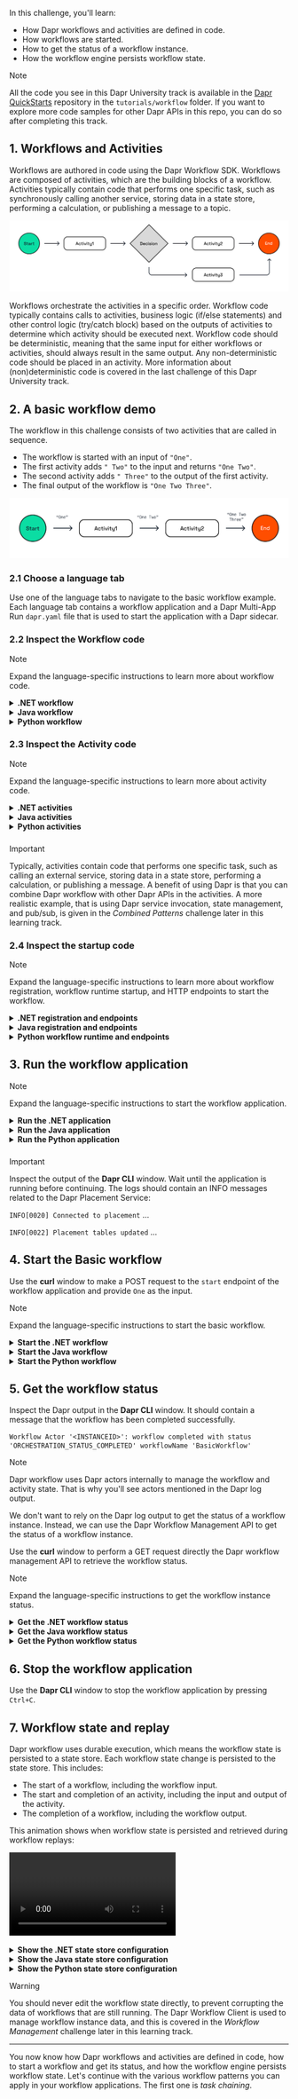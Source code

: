 In this challenge, you'll learn:

- How Dapr workflows and activities are defined in code.
- How workflows are started.
- How to get the status of a workflow instance.
- How the workflow engine persists workflow state.

> [!NOTE]
> All the code you see in this Dapr University track is available in the [Dapr QuickStarts](https://github.com/dapr/quickstarts/) repository in the `tutorials/workflow` folder. If you want to explore more code samples for other Dapr APIs in this repo, you can do so after completing this track.

## 1. Workflows and Activities

Workflows are authored in code using the Dapr Workflow SDK. Workflows are composed of activities, which are the building blocks of a workflow. Activities typically contain code that performs one specific task, such as synchronously calling another service, storing data in a state store, performing a calculation, or publishing a message to a topic.

![Workflow with activities](https://github.com/diagrid-labs/dapr-university-instruqt/blob/main/dapr-workflow/2-dapr-workflow-fundamentals/images/dapr-uni-wf-fundamental-v1.png?raw=true)

Workflows orchestrate the activities in a specific order. Workflow code typically contains calls to activities, business logic (if/else statements) and other control logic (try/catch block) based on the outputs of activities to determine which activity should be executed next. Workflow code should be deterministic, meaning that the same input for either workflows or activities, should always result in the same output. Any non-deterministic code should be placed in an activity. More information about (non)deterministic code is covered in the last challenge of this Dapr University track.

## 2. A basic workflow demo

The workflow in this challenge consists of two activities that are called in sequence.

- The workflow is started with an input of `"One"`.
- The first activity adds `" Two"` to the input and returns `"One Two"`.
- The second activity adds `" Three"` to the output of the first activity.
- The final output of the workflow is `"One Two Three"`.

![Basic Workflow](https://github.com/diagrid-labs/dapr-university-instruqt/blob/main/dapr-workflow/2-dapr-workflow-fundamentals/images/dapr-uni-wf-fundamental-basic-v1.png?raw=true)

### 2.1 Choose a language tab

Use one of the language tabs to navigate to the basic workflow example. Each language tab contains a workflow application and a Dapr Multi-App Run `dapr.yaml` file that is used to start the application with a Dapr sidecar.

### 2.2 Inspect the Workflow code

> [!NOTE]
> Expand the language-specific instructions to learn more about workflow code.

<details>
   <summary><b>.NET workflow</b></summary>

Open the `BasicWorkflow.cs` file located in the `Basic` folder. This file contains the workflow code.

The `BasicWorkflow` class inherits from an abstract `Workflow` class provided by the Dapr Workflow SDK. The generic arguments specify the input and output types of the workflow.

The `BasicWorkflow` class overrides the `RunAsync` method from the base class. This method is the entry point of the workflow.

Workflows are asynchronous and return a `Task` object. In this case, the return type is `Task<string>`.

The `WorkflowContext` input argument is provided by the Dapr Workflow SDK and contains properties and methods of the workflow instance. The second input argument is the input argument for the workflow.

You can use any type of input and output for the workflow, as long as they are serializable.

The body of the `RunAsync` method in this example contains two calls to activities using the `CallActivityAsync` method. The generic argument defines the output type of the activity. The first input argument is the name of the activity; the second input argument is the input for the activity.

</details>

<details>
   <summary><b>Java workflow</b></summary>

Open the `BasicWorkflow.java` file located in the `src/main/java/io/dapr/springboot/examples/basic` folder. This file contains the workflow code.

The `BasicWorkflow` class implements the `Workflow` class provided by the Dapr Workflow SDK.

The `BasicWorkflow` class overrides the `create` method from the base class. This method is the entry point of the workflow.

Workflows are asynchronous and do not return a result directly. The `ctx` (`WorkflowContext`) return type is provided by the Dapr Workflow SDK and contains properties and methods of the workflow instance.:

- `ctx.getLogger` returns a replay-safe logger.
- `ctx.getInput` returns the input of the workflow instance.
- `ctx.complete` signals the completion of the workflow and captures the output.

You can use any type of input and output for the workflow, as long as they are serializable.

The body of the `create` method in this example contains two calls to activities using the `callActivity` method. The first argument defines the name of the activity that will be called. The second argument is the input for the activity, the third argument is the output type of the activity.

</details>

<details>
   <summary><b>Python workflow</b></summary>

Open the `basic_workflow.py` file located in the `basic` folder. This file contains the workflow code.

The Dapr workflow SDK is imported and aliased as `wf`.

```python,nocopy
import dapr.ext.workflow as wf
```

A new `WorkflowRuntime` instance is created: `wf_runtime = wf.WorkflowRuntime()`. This instance is used to decorate the `basic_workflow` function as a Dapr workflow.

```python,nocopy
@wf_runtime.workflow(name='basic_workflow')
def basic_workflow(ctx: wf.DaprWorkflowContext, wf_input: str):
```

The `wf.DaprWorkflowContext` input argument is provided by the Dapr Workflow SDK. This object contains properties and methods of the workflow instance. The second input argument is the input argument for the workflow.

You can use any type of input and output for the workflow, as long as they are serializable.

The body of the `basic_workflow` function in this example contains two calls to activities using the `call_activity` method. The first input argument is the name of the activity function; the second input argument is the input for the activity.

</details>

### 2.3 Inspect the Activity code

> [!NOTE]
> Expand the language-specific instructions to learn more about activity code.

<details>
   <summary><b>.NET activities</b></summary>

Open the `Activity1.cs` file located in the `Basic/Activities` folder. This file contains the code for Activity1.

The `Activity1` class inherits from an abstract `WorkflowActivity` class provided by the Dapr Workflow SDK, the generic arguments specify the input and the output types of the activity.

The `Activity1` class overrides the `RunAsync` method from the base class. This method is the entry point of the activity.

Activities are asynchronous and return a `Task` object. In this case, the return type is `Task<string>`.

The `WorkflowActivityContext` input argument is provided by the Dapr Workflow package and contains the instance ID of workflow. The second input argument is the input argument for the workflow.

You can use any type of input and output for the activity, as long as they are serializable.

The body of the `RunAsync` method in this example just does a `Console.WriteLine` to echo the input and returns a string concatenation of the input and "Two".

</details>

<details>
   <summary><b>Java activities</b></summary>

Open the `Activity1.java` file located in the `src/main/java/io/dapr/springboot/examples/basic/activities` folder. This file contains the code for Activity1.

The `Activity1` class implements the `WorkflowActivity` class provided by the Dapr Workflow SDK.

The `Activity1` class overrides the `run` method from the base class. This method is the entry point of the activity.

Activities are asynchronous and return an `Object` type.

The `WorkflowActivityContext` input argument is provided by the Dapr Workflow package and contains the instance ID of workflow. It also contains the `getInput` method to retrieve the input argument for the activity.

You can use any type of input and output for the activity, as long as they are serializable.

The body of the `run` method in this example retrieves the input argument via the `WorkflowActivityContext`, logs this to the `logger`, and appends "Two" to the input string and returns the result.

</details>

<details>
   <summary><b>Python activities</b></summary>

Open the `basic_workflow.py` file located in the `basic` folder. This file contains the activities below the workflow definition.

Activities are defined as functions and decorated with the `@wf_runtime.activity(...)` decorator and contains the name of the activity.

The `WorkflowActivityContext` input argument is provided by the Dapr Workflow SDK. This type contains the instance ID of workflow. The second input argument is the input argument for the workflow.

You can use any type of input and output for the activity, as long as they are serializable.

The body of the activity function in this example just does a `print` to echo the input and returns a string concatenation of the input and "Two".

</details>

###

> [!IMPORTANT]
> Typically, activities contain code that performs one specific task, such as calling an external service, storing data in a state store, performing a calculation, or publishing a message. A benefit of using Dapr is that you can combine Dapr workflow with other Dapr APIs in the activities. A more realistic example, that is using Dapr service invocation, state management, and pub/sub, is given in the *Combined Patterns* challenge later in this learning track.

### 2.4 Inspect the startup code

> [!NOTE]
> Expand the language-specific instructions to learn more about workflow registration, workflow runtime startup, and HTTP endpoints to start the workflow.

<details>
   <summary><b>.NET registration and endpoints</b></summary>

Workflows and activities need to be registered in the workflow application. This is to ensure that Dapr can find the workflow and activities when they are scheduled.

Locate the `Program.cs` file in the `Basic` folder. This file contains the code to register the workflow and activities using the `AddDaprWorkflow()` extension method.

This application also has a `start` HTTP POST endpoint that is used to start the workflow. It accepts a `string` as input, and this input is passed on to the workflow.

The `start` method also contains the `DaprWorkflowClient` as an input argument. This is injected by the Dapr SDK. The `DaprWorkflowClient` is used to schedule a new workflow using the `ScheduleNewWorkflowAsync` method. The first input argument for this method is the name of the workflow; the second input argument is the input for the workflow. The `ScheduleNewWorkflowAsync` method returns the instance ID of the workflow that is scheduled. The ID is used for other workflow operations that can be done with the `DaprWorkflowClient`. This is covered in the *Workflow Management* challenge later in this learning track.

</details>

<details>
   <summary><b>Java registration and endpoints</b></summary>

Locate the `BasicRestController.java` file in the `src/main/java/io/dapr/springboot/examples` folder. The `@EnableDaprWorkflows` decorator is used on the controller class so the `DaprWorkflowClient` can be used in the methods. This file also contains the HTTP endpoints to start a workflow and retrieve the results.

The `start` method uses the `DaprWorkflowClient`from the Dapr Workflow SDK to schedule a new workflow using the `scheduleNewWorkflow` method. The first input argument for this method is the name of the workflow; the second input argument is the input for the workflow. The method returns the instance ID of the workflow that is scheduled. This ID is used for other workflow operations that can be done with the `DaprWorkflowClient`. This is covered in the *Workflow Management* challenge later in this learning track.

> [!NOTE]
> The instanceId in many of the Java demos in this University track are stored as a private field in the controller class. This is not a recommended practice for production code, as these controllers are stateless. The private `instanceId` field in these examples serve as a quick way to obtain the workflow result without storing it permanently in a state store.

The `output` method uses the `getInstanceState` method on the `DaprWorkflowClient` to retrieve the state of the workflow instance.

</details>

<details>
   <summary><b>Python workflow runtime and endpoints</b></summary>

> [!NOTE]
> All Python demos in this learning track use the FastAPI framework.

Locate the `app.py` file in the `basic` folder. This file contains the code to start the workflow runtime and an HTTP endpoint to start the workflow.

The FastAPI lifespan is used to start the workflow runtime when the application starts and shutdown the workflow runtime when the application stops:

```python,nocopy
@asynccontextmanager
async def lifespan(app: FastAPI):
    wf_runtime.start()
    yield
    wf_runtime.shutdown()
```

The `app.py` file also contains the `start` HTTP POST endpoint that is used to start the workflow. It accepts a `str` as input, and this input is passed on to the workflow.

The `start` method uses the `DaprWorkflowClient` from the Dapr SDK. The `DaprWorkflowClient` is used to schedule a new workflow using the `schedule_new_workflow` method. The first input argument for this method is the name of the workflow; the second input argument is the input for the workflow. The `schedule_new_workflow` method returns the instance ID of the workflow that is scheduled. The ID is used for other workflow operations that can be done with the `DaprWorkflowClient`. This is covered in the *Workflow Management* challenge later in this learning track.

</details>

## 3. Run the workflow application

> [!NOTE]
> Expand the language-specific instructions to start the workflow application.

<details>
   <summary><b>Run the .NET application</b></summary>

Use the **Dapr CLI** window to run the commands.

Navigate to the *csharp/fundamentals* folder:

```bash,run
cd csharp/fundamentals
```

Install the dependencies and build the project:

```bash,run
dotnet build Basic
```

Run the application using the Dapr CLI:

```bash,run
dapr run -f .
```

</details>

<details>
   <summary><b>Run the Java application</b></summary>

Use the **Dapr CLI** window to run the commands.

Navigate to the *java/fundamentals* folder:

```bash,run
cd java/fundamentals
```

Build and run the application using Maven:

```bash,run
mvn spring-boot:test-run
```

</details>

<details>
   <summary><b>Run the Python application</b></summary>

Use the **Dapr CLI** window to run the commands.

Navigate to the *python/fundamentals/basic* folder:

```bash,run
cd python/fundamentals/basic
```

Create a virtual environment and activate it:

```bash,run
python3 -m venv venv
source venv/bin/activate
```

Install the dependencies:

```bash,run
pip3 install -r requirements.txt
```

Move one folder up and run the application using the Dapr CLI:

```bash,run
cd ..
dapr run -f .
```

</details>

###

> [!IMPORTANT]
> Inspect the output of the **Dapr CLI** window. Wait until the application is running before continuing. The logs should contain an INFO messages related to the Dapr Placement Service:
>
> `INFO[0020] Connected to placement` ...
>
> `INFO[0022] Placement tables updated` ...

## 4. Start the Basic workflow

Use the **curl** window to make a POST request to the `start` endpoint of the workflow application and provide `One` as the input.

> [!NOTE]
> Expand the language-specific instructions to start the basic workflow.

<details>
   <summary><b>Start the .NET workflow</b></summary>

In the **curl** window, run the following command to start the workflow:

```curl,run
curl -i --request POST http://localhost:5254/start/One
```

>[!WARNING]
> You might see a warning in the Dapr CLI log window about `Error processing operation DaprBuiltInActorNotFoundRetries.`. Don't worry, this is a transient error, the Dapr process is trying to communicate to the actor that is responsible for scheduling the workflow.

Expected output:

```text,nocopy
HTTP/1.1 202 Accepted
Content-Length: 0
Date: Wed, 16 Apr 2025 13:54:29 GMT
Server: Kestrel
Location: 05f63e15a3724c5d86386922919378d6
```

>[!IMPORTANT]
> Starting a workflow is an asynchronous operation. The workflow engine will return a `202 Accepted` response immediately, even if the workflow has not yet started executing. The workflow engine will schedule the workflow in the background and the workflow application will run the workflow and the activities. Since the workflow could be running for a long time or even indefinitely, the workflow engine will not wait for the workflow to complete before returning a response.

> [!NOTE]
> The `Location` header in the response contains the workflow instance ID. You can use this ID to get the status of the workflow instance you just started.

The **Dapr CLI** window should contain these application log statements:

```text,nocopy
== APP - basic == Activity1: Received input: One.
== APP - basic == Activity2: Received input: One Two.
```

> [!IMPORTANT]
> Now run the following curl command to start the workflow again. This time, the instance ID will be captured in an environment variable, `$INSTANCEID`, and this variable is used in subsequent calls to retrieve the workflow status in the next section without the need to manually copy/paste the instance ID:

```curl,run
INSTANCEID=$(curl -s --request POST --url http://localhost:5254/start/One \
  -i | grep -i "^location:" | sed 's/^location: *//i' | tr -d '\r\n')
```

You can verify the value of the `$INSTANCEID` variable by running the following command in the **curl** window:

```bash,run
echo $INSTANCEID
```

</details>

<details>
   <summary><b>Start the Java workflow</b></summary>

In the **curl** window, run the following command to start the workflow:

```curl,run
curl -i --request POST "http://localhost:8080/start?input=One"
```

>[!WARNING]
> You might see a warning in the Dapr CLI log window about `Error processing operation DaprBuiltInActorNotFoundRetries.`. Don't worry, this is a transient error, the Dapr process is trying to communicate to the actor that is responsible for scheduling the workflow.

Expected output:

```text,nocopy
HTTP/1.1 200 OK
Content-Type: text/plain;charset=UTF-8
Content-Length: 36
...

<INSTANCE_ID>
```

The INSTANCE_ID in the body of the response is the workflow instance ID that you just scheduled.

The **Dapr CLI** window should contain these application log statements:

```text,nocopy
io.dapr.springboot.examples.basic.activities.Activity1 : Received input: One
io.dapr.springboot.examples.basic.activities.Activity2 : Received input: One Two
```

</details>

<details>
   <summary><b>Start the Python workflow</b></summary>

In the **curl** window, run the following command to start the workflow:

```curl,run
curl -i --request POST http://localhost:5254/start/One
```

>[!WARNING]
> You might see a warning in the Dapr CLI log window about `Error processing operation DaprBuiltInActorNotFoundRetries.`. Don't worry, this is a transient error that occurs when the Placement tables have not yet been updated by Dapr (due to the low performance of this sandbox environment). The Dapr process is trying to communicate to the internal workflow actors that are responsible for scheduling the workflow. Dapr's built-in retry mechanism will handle this error and the workflow will be scheduled successfully.

Expected output:

```text,nocopy
HTTP/1.1 202 Accepted
date: Mon, 19 May 2025 12:40:15 GMT
server: uvicorn
content-length: 50
content-type: application/json

{"instance_id":"<INSTANCE_ID>"}
```

>[!IMPORTANT]
> Starting a workflow is an asynchronous operation. The workflow engine will return a `202 Accepted` response immediately, even if the workflow has not yet started executing. The workflow engine will schedule the workflow in the background and the workflow application will run the workflow and the activities. Since the workflow could be running for a long time or even indefinitely, the workflow engine will not wait for the workflow to complete before returning a response.

> [!NOTE]
> The `instance_id` field in the response contains the workflow instance ID. You can use this ID to get the status of the workflow instance you just started.

The **Dapr CLI** window should contain these application log statements:

```text,nocopy
== APP - basic == activity1: Received input: One.
== APP - basic == activity2: Received input: One Two.
```

> [!IMPORTANT]
> Now run the following curl command to start the workflow again. This time, the instance ID will be captured in an environment variable, `$INSTANCEID`, and this variable is used in subsequent calls to retrieve the workflow status in the next section without the need to manually copy/paste the instance ID:

```curl,run
INSTANCEID=$(curl -s --request POST --url http://localhost:5254/start/One \
  -i | grep -o '"instance_id":"[^"]*"' \
   | sed 's/"instance_id":"//;s/"//g' \
   | tr -d '\r\n')
```

You can verify the value of the `$INSTANCEID` variable by running the following command in the **curl** window:

```bash,run
echo $INSTANCEID
```

</details>

## 5. Get the workflow status

Inspect the Dapr output in the **Dapr CLI** window. It should contain a message that the workflow has been completed successfully.

```text,nocopy
Workflow Actor '<INSTANCEID>': workflow completed with status 'ORCHESTRATION_STATUS_COMPLETED' workflowName 'BasicWorkflow'
```

> [!NOTE]
> Dapr workflow uses Dapr actors internally to manage the workflow and activity state. That is why you'll see actors mentioned in the Dapr log output.

We don't want to rely on the Dapr log output to get the status of a workflow instance. Instead, we can use the Dapr Workflow Management API to get the status of a workflow instance.

Use the **curl** window to perform a GET request directly the Dapr workflow management API to retrieve the workflow status.

> [!NOTE]
> Expand the language-specific instructions to get the workflow instance status.

<details>
   <summary><b>Get the .NET workflow status</b></summary>

Use the **curl** window to make a GET request to get the status of a workflow instance:

```curl,run
curl --request GET --url http://localhost:3554/v1.0/workflows/dapr/$INSTANCEID
```

Where `$INSTANCEID` is the environment variable that contains the workflow instance ID that is captured from the `instanceId` field in the previous step.

Expected output:

```json,nocopy
{
   "instanceID":"05f63e15a3724c5d86386922919378d6",
   "workflowName":"BasicWorkflow",
   "createdAt":"2025-04-16T13:54:30.688455621Z",
   "lastUpdatedAt":"2025-04-16T13:54:30.720682100Z",
   "runtimeStatus":"COMPLETED",
   "properties": {
      "dapr.workflow.input":"\"One\"",
      "dapr.workflow.output":"\"One Two Three\""
   }
}
```

The workflow status contains the workflow instance ID, the workflow name, the created and last updated timestamps, the runtime status (`COMPLETED`), and the input and output of the workflow.

</details>

<details>
   <summary><b>Get the Java workflow status</b></summary>

Use the **curl** window to make a GET request to get the status of a workflow instance:

```curl,run
curl --request GET --url http://localhost:8080/output
```

The instance ID is not required in the request since it's captured as a private field in the controller.

Expected output:

```text,nocopy
One Two Three
```

</details>

<details>
   <summary><b>Get the Python workflow status</b></summary>

Use the **curl** window to make a GET request to get the status of a workflow instance:

```curl,run
curl --request GET --url http://localhost:3554/v1.0/workflows/dapr/$INSTANCEID
```

Where `$INSTANCEID` is the environment variable that contains the workflow instance ID that is captured from the `instance_id` field in the previous step.

Expected output:

```json,nocopy
{
   "instanceID":"05f63e15a3724c5d86386922919378d6",
   "workflowName":"basic_workflow",
   "createdAt":"2025-04-16T13:54:30.688455621Z",
   "lastUpdatedAt":"2025-04-16T13:54:30.720682100Z",
   "runtimeStatus":"COMPLETED",
   "properties": {
      "dapr.workflow.input":"\"One\"",
      "dapr.workflow.output":"\"One Two Three\""
   }
}
```

The workflow status contains the workflow instance ID, the workflow name, the created and last updated timestamps, the runtime status (`COMPLETED`), and the input and output of the workflow.

</details>

## 6. Stop the workflow application

Use the **Dapr CLI** window to stop the workflow application by pressing `Ctrl+C`.

## 7. Workflow state and replay

Dapr workflow uses durable execution, which means the workflow state is persisted to a state store. Each workflow state change is persisted to the state store. This includes:

- The start of a workflow, including the workflow input.
- The start and completion of an activity, including the input and output of the activity.
- The completion of a workflow, including the workflow output.

This animation shows when workflow state is persisted and retrieved during workflow replays:

<video src="https://play.instruqt.com/assets/tracks/gauq2r9sowaz/900f79071ad87ee1192c3e68989db1e6/assets/dapr-workflow-replay.mp4" controls></video>

<details>
   <summary><b>Show the .NET state store configuration</b></summary>

The state store component used by Dapr workflow in this example is defined in the `state_redis.yaml` file. This file is not visible in the file explorer since it's located in a different folder.

```yaml,nocopy
apiVersion: dapr.io/v1alpha1
kind: Component
metadata:
  name: statestore
spec:
  type: state.redis
  version: v1
  initTimeout: 1m
  metadata:
  - name: redisHost
    value: localhost:6379
  - name: redisPassword
    value: ""
  - name: actorStateStore
    value: "true"
```

> [!IMPORTANT]
> The `actorStateStore` metadata property is set to `true` to enable the use of this state store for Dapr actors. This is required since Dapr Workflow uses Actors internally.

Use the **Redis** window and use the following command to list all the keys in the Redis container that belong to the `basic` workflow you've just executed:

```bash,run
keys *basic||dapr.internal.default.basic.workflow*
```

The expected output should be similar to this:

```text,nocopy
 1) "basic||dapr.internal.default.basic.workflow||05f63e15a3724c5d86386922919378d6||history-000007"
 2) "basic||dapr.internal.default.basic.workflow||05f63e15a3724c5d86386922919378d6||customStatus"
 3) "basic||dapr.internal.default.basic.workflow||05f63e15a3724c5d86386922919378d6||history-000003"
 4) "basic||dapr.internal.default.basic.workflow||05f63e15a3724c5d86386922919378d6||history-000008"
 5) "basic||dapr.internal.default.basic.workflow||05f63e15a3724c5d86386922919378d6||history-000006"
 6) "basic||dapr.internal.default.basic.workflow||05f63e15a3724c5d86386922919378d6||history-000001"
 7) "basic||dapr.internal.default.basic.workflow||05f63e15a3724c5d86386922919378d6||metadata"
 8) "basic||dapr.internal.default.basic.workflow||05f63e15a3724c5d86386922919378d6||history-000005"
 9) "basic||dapr.internal.default.basic.workflow||05f63e15a3724c5d86386922919378d6||history-000002"
10) "basic||dapr.internal.default.basic.workflow||05f63e15a3724c5d86386922919378d6||history-000000"
11) "basic||dapr.internal.default.basic.workflow||05f63e15a3724c5d86386922919378d6||history-000004"
```

> [!IMPORTANT]
> The GUID in the key name is the workflow instance ID. It will be a different value each time a new workflow instance is started since it is created by Dapr in this example. You can provide a custom workflow instance ID when scheduling a workflow. This is covered in the External System Interaction challenge later in this learning track.

</details>

<details>
   <summary><b>Show the Java state store configuration</b></summary>

The state store component used by Dapr workflow in this example is defined in the `DaprTestContainersConfig.java` file located at `\src\test\java\io\dapr\springboot\examples` since the Java sample uses TestContainers. It is configured to use the in-memory state store.

```java,nocopy
public DaprContainer daprContainer() {
   return new DaprContainer(DAPR_RUNTIME_IMAGE_TAG)
      .withAppName("fundamentals")
      .withComponent(new Component("kvstore", "state.in-memory", "v1", Collections.singletonMap("actorStateStore", String.valueOf(true))))
      .withAppPort(8080)
      .withAppHealthCheckPath("/actuator/health")
      .withAppChannelAddress("host.testcontainers.internal")
      .withDaprLogLevel(DaprLogLevel.INFO)
      .withLogConsumer(outputFrame -> System.out.println(outputFrame.getUtf8String()));
  }
```

> [!IMPORTANT]
> The `actorStateStore` metadata property is set to `true` to enable the use of this state store for Dapr actors. This is required since Dapr Workflow uses Actors internally.

Use the **Redis** window and use the following command to list all the keys in the Redis container that belong to the `basic` workflow you've just executed:

```bash,run
keys *basic||dapr.internal.default.basic.workflow*
```

The expected output should be similar to this:

```text,nocopy
 1) "basic||dapr.internal.default.basic.workflow||05f63e15a3724c5d86386922919378d6||history-000007"
 2) "basic||dapr.internal.default.basic.workflow||05f63e15a3724c5d86386922919378d6||customStatus"
 3) "basic||dapr.internal.default.basic.workflow||05f63e15a3724c5d86386922919378d6||history-000003"
 4) "basic||dapr.internal.default.basic.workflow||05f63e15a3724c5d86386922919378d6||history-000008"
 5) "basic||dapr.internal.default.basic.workflow||05f63e15a3724c5d86386922919378d6||history-000006"
 6) "basic||dapr.internal.default.basic.workflow||05f63e15a3724c5d86386922919378d6||history-000001"
 7) "basic||dapr.internal.default.basic.workflow||05f63e15a3724c5d86386922919378d6||metadata"
 8) "basic||dapr.internal.default.basic.workflow||05f63e15a3724c5d86386922919378d6||history-000005"
 9) "basic||dapr.internal.default.basic.workflow||05f63e15a3724c5d86386922919378d6||history-000002"
1)  "basic||dapr.internal.default.basic.workflow||05f63e15a3724c5d86386922919378d6||history-000000"
2)  "basic||dapr.internal.default.basic.workflow||05f63e15a3724c5d86386922919378d6||history-000004"
```

> [!IMPORTANT]
> The GUID in the key name is the workflow instance ID. It will be a different value each time a new workflow instance is started since it is created by Dapr in this example. You can provide a custom workflow instance ID when scheduling a workflow. This is covered in the External System Interaction challenge later in this learning track.

</details>

<details>
   <summary><b>Show the Python state store configuration</b></summary>

The state store component used by Dapr workflow in this example is defined in the `state_redis.yaml` file. This file is not visible in the file explorer since it's located in a different folder.

```yaml,nocopy
apiVersion: dapr.io/v1alpha1
kind: Component
metadata:
  name: statestore
spec:
  type: state.redis
  version: v1
  initTimeout: 1m
  metadata:
  - name: redisHost
    value: localhost:6379
  - name: redisPassword
    value: ""
  - name: actorStateStore
    value: "true"
```

> [!IMPORTANT]
> The `actorStateStore` metadata property is set to `true` to enable the use of this state store for Dapr actors. This is required since Dapr Workflow uses Actors internally

Use the **Redis** window and use the following command to list all the keys in the Redis container that belong to the `basic` workflow you've just executed:

```bash,run
keys *basic||dapr.internal.default.basic.workflow*
```

The expected output should be similar to this:

```text,nocopy
 1) "basic||dapr.internal.default.basic.workflow||05f63e15a3724c5d86386922919378d6||history-000007"
 2) "basic||dapr.internal.default.basic.workflow||05f63e15a3724c5d86386922919378d6||customStatus"
 3) "basic||dapr.internal.default.basic.workflow||05f63e15a3724c5d86386922919378d6||history-000003"
 4) "basic||dapr.internal.default.basic.workflow||05f63e15a3724c5d86386922919378d6||history-000008"
 5) "basic||dapr.internal.default.basic.workflow||05f63e15a3724c5d86386922919378d6||history-000006"
 6) "basic||dapr.internal.default.basic.workflow||05f63e15a3724c5d86386922919378d6||history-000001"
 7) "basic||dapr.internal.default.basic.workflow||05f63e15a3724c5d86386922919378d6||metadata"
 8) "basic||dapr.internal.default.basic.workflow||05f63e15a3724c5d86386922919378d6||history-000005"
 9) "basic||dapr.internal.default.basic.workflow||05f63e15a3724c5d86386922919378d6||history-000002"
10) "basic||dapr.internal.default.basic.workflow||05f63e15a3724c5d86386922919378d6||history-000000"
11) "basic||dapr.internal.default.basic.workflow||05f63e15a3724c5d86386922919378d6||history-000004"
```

> [!IMPORTANT]
> The GUID in the key name is the workflow instance ID. It will be a different value each time a new workflow instance is started since it is created by Dapr in this example. You can provide a custom workflow instance ID when scheduling a workflow. This is covered in the External System Interaction challenge later in this learning track.

</details>

> [!WARNING]
> You should never edit the workflow state directly, to prevent corrupting the data of workflows that are still running. The Dapr Workflow Client is used to manage workflow instance data, and this is covered in the *Workflow Management* challenge later in this learning track.

---

You now know how Dapr workflows and activities are defined in code, how to start a workflow and get its status, and how the workflow engine persists workflow state. Let's continue with the various workflow patterns you can apply in your workflow applications. The first one is *task chaining*.
